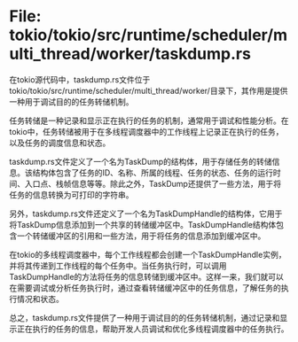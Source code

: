 # File: tokio/tokio/src/runtime/scheduler/multi_thread/worker/taskdump.rs

在tokio源代码中，taskdump.rs文件位于tokio/tokio/src/runtime/scheduler/multi_thread/worker/目录下，其作用是提供一种用于调试目的的任务转储机制。

任务转储是一种记录和显示正在执行的任务的机制，通常用于调试和性能分析。在tokio中，任务转储被用于在多线程调度器中的工作线程上记录正在执行的任务，以及任务的调度信息和状态。

taskdump.rs文件定义了一个名为TaskDump的结构体，用于存储任务的转储信息。该结构体包含了任务的ID、名称、所属的线程、任务的状态、任务的运行时间、入口点、栈帧信息等等。除此之外，TaskDump还提供了一些方法，用于将任务的信息转换为可打印的字符串。

另外，taskdump.rs文件还定义了一个名为TaskDumpHandle的结构体，它用于将TaskDump信息添加到一个共享的转储缓冲区中。TaskDumpHandle结构体包含一个转储缓冲区的引用和一些方法，用于将任务的信息添加到缓冲区中。

在tokio的多线程调度器中，每个工作线程都会创建一个TaskDumpHandle实例，并将其传递到工作线程的每个任务中。当任务执行时，可以调用TaskDumpHandle的方法将任务的信息转储到缓冲区中。这样一来，我们就可以在需要调试或分析任务执行时，通过查看转储缓冲区中的任务信息，了解任务的执行情况和状态。

总之，taskdump.rs文件提供了一种用于调试目的的任务转储机制，通过记录和显示正在执行的任务的信息，帮助开发人员调试和优化多线程调度器中的任务执行。

